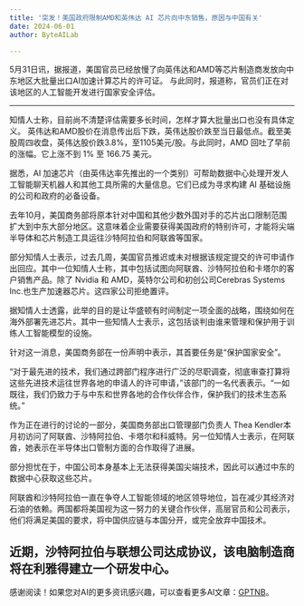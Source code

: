 ```yaml
---
title: '突发！美国政府限制AMD和英伟达 AI 芯片向中东销售，原因与中国有关'
date: 2024-06-01
author: ByteAILab

---
```


5月31日讯，据报道，美国官员已经放慢了向英伟达和AMD等芯片制造商发放向中东地区大批量出口AI加速计算芯片的许可证。 与此同时，报道称，官员们正在对该地区的人工智能开发进行国家安全评估。

---


知情人士称，目前尚不清楚评估需要多长时间，怎样才算大批量出口也没有具体定义。 英伟达和AMD股价在消息传出后下跌，英伟达股价跌至当日最低点。截至美股周四收盘，英伟达股价跌3.8%，至1105美元/股。与此同时，AMD 回吐了早前的涨幅。它上涨不到 1% 至 166.75 美元。 

据悉，AI 加速芯片（由英伟达率先推出的一个类别）可帮助数据中心处理开发人工智能聊天机器人和其他工具所需的大量信息。它们已成为寻求构建 AI 基础设施的公司和政府的必备设备。 

去年10月，美国商务部将原本针对中国和其他少数外国对手的芯片出口限制范围扩大到中东大部分地区。这意味着企业需要获得美国政府的特别许可，才能将尖端半导体和芯片制造工具运往沙特阿拉伯和阿联酋等国家。

部分知情人士表示，过去几周，美国官员推迟或未对根据该规定提交的许可申请作出回应。其中一位知情人士称，其中包括试图向阿联酋、沙特阿拉伯和卡塔尔的客户销售产品。除了 Nvidia 和 AMD，英特尔公司和初创公司Cerebras Systems Inc.也生产加速器芯片。这四家公司拒绝置评。

据知情人士透露，此举的目的是让华盛顿有时间制定一项全面的战略，围绕如何在海外部署先进芯片。其中一些知情人士表示，这包括谈判由谁来管理和保护用于训练人工智能模型的设施。

针对这一消息，美国商务部在一份声明中表示，其首要任务是“保护国家安全”。

“对于最先进的技术，我们通过跨部门程序进行广泛的尽职调查，彻底审查打算将这些先进技术运往世界各地的申请人的许可申请，”该部门的一名代表表示。“一如既往，我们仍致力于与中东和世界各地的合作伙伴合作，保护我们的技术生态系统。”

作为正在进行的讨论的一部分，美国商务部出口管理部门负责人 Thea Kendler本月初访问了阿联酋、沙特阿拉伯、卡塔尔和科威特。另一位知情人士表示，在阿联酋，她表示在半导体出口管制方面的合作取得了进展。

部分担忧在于，中国公司本身基本上无法获得美国尖端技术，因此可以通过中东的数据中心获取这些芯片。

阿联酋和沙特阿拉伯一直在争夺人工智能领域的地区领导地位，旨在减少其经济对石油的依赖。两国都将美国视为这一努力的关键合作伙伴，高层官员和公司表示，他们将满足美国的要求，将中国供应链与本国分开，或完全放弃中国技术。

近期，沙特阿拉伯与联想公司达成协议，该电脑制造商将在利雅得建立一个研发中心。
---
感谢阅读！如果您对AI的更多资讯感兴趣，可以查看更多AI文章：[GPTNB](https://gptnb.com)。